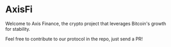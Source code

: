 # AxisFi
Welcome to Axis Finance, the crypto project that leverages Bitcoin's growth for stability.

Feel free to contribute to our protocol in the repo, just send a PR!
